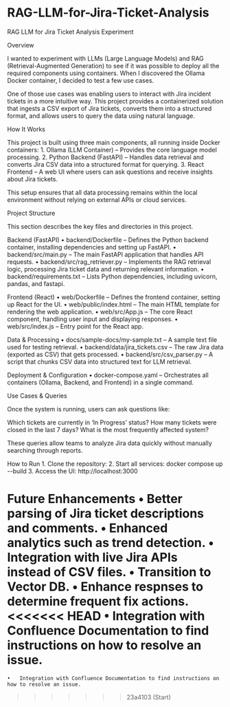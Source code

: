 # RAG-LLM-for-Jira-Ticket-Analysis
RAG LLM for Jira Ticket Analysis Experiment

Overview

I wanted to experiment with LLMs (Large Language Models) and RAG (Retrieval-Augmented Generation) to see if it was possible to deploy all the required components using containers. When I discovered the Ollama Docker container, I decided to test a few use cases.

One of those use cases was enabling users to interact with Jira incident tickets in a more intuitive way. This project provides a containerized solution that ingests a CSV export of Jira tickets, converts them into a structured format, and allows users to query the data using natural language.

How It Works

This project is built using three main components, all running inside Docker containers:
	1.	Ollama (LLM Container) – Provides the core language model processing.
	2.	Python Backend (FastAPI) – Handles data retrieval and converts Jira CSV data into a structured format for querying.
	3.	React Frontend – A web UI where users can ask questions and receive insights about Jira tickets.

This setup ensures that all data processing remains within the local environment without relying on external APIs or cloud services.

Project Structure

This section describes the key files and directories in this project.

Backend (FastAPI)
	•	backend/Dockerfile – Defines the Python backend container, installing dependencies and setting up FastAPI.
	•	backend/src/main.py – The main FastAPI application that handles API requests.
	•	backend/src/rag_retriever.py – Implements the RAG retrieval logic, processing Jira ticket data and returning relevant information.
	•	backend/requirements.txt – Lists Python dependencies, including uvicorn, pandas, and fastapi.

Frontend (React)
	•	web/Dockerfile – Defines the frontend container, setting up React for the UI.
	•	web/public/index.html – The main HTML template for rendering the web application.
	•	web/src/App.js – The core React component, handling user input and displaying responses.
	•	web/src/index.js – Entry point for the React app.

Data & Processing
	•	docs/sample-docs/my-sample.txt – A sample text file used for testing retrieval.
	•	backend/data/jira_tickets.csv – The raw Jira data (exported as CSV) that gets processed.
	•	backend/src/csv_parser.py – A script that chunks CSV data into structured text for LLM retrieval.

Deployment & Configuration
	•	docker-compose.yaml – Orchestrates all containers (Ollama, Backend, and Frontend) in a single command.

Use Cases & Queries

Once the system is running, users can ask questions like:

Which tickets are currently in ‘In Progress’ status?
How many tickets were closed in the last 7 days?
What is the most frequently affected system?

These queries allow teams to analyze Jira data quickly without manually searching through reports.

How to Run
	1.	Clone the repository:
    2.	Start all services: docker compose up --build
	3.	Access the UI: http://localhost:3000 

Future Enhancements
	•	Better parsing of Jira ticket descriptions and comments.
	•	Enhanced analytics such as trend detection.
	•	Integration with live Jira APIs instead of CSV files.
    •	Transition to Vector DB.
	•	Enhance respnses to determine frequent fix actions.
<<<<<<< HEAD
	•	Integration with Confluence Documentation to find instructions on how to resolve an issue.
=======
	•	Integration with Confluence Documentation to find instructions on how to resolve an issue.
>>>>>>> 23a4103 (Start)
